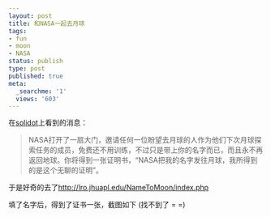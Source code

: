 ```yaml
---
layout: post
title: 和NASA一起去月球
tags:
- fun
- moon
- NASA
status: publish
type: post
published: true
meta:
  _searchme: '1'
  views: '603'
---
```

在<a href="http://science.solidot.org/article.pl?sid=08/05/06/003209&amp;from=rss" target="_blank">solidot</a>上看到的消息：

<blockquote>NASA打开了一扇大门，邀请任何一位盼望去月球的人作为他们下次月球探索任务的成员，免费还不用训练，不过只是带上你的名字而已，而且永不再返回地球。你将得到一张证明书，“NASA把我的名字发往月球，我所得到的是这个无聊的证明”。
</blockquote>

于是好奇的去了<a href="http://lro.jhuapl.edu/NameToMoon/index.php" target="_blank">http://lro.jhuapl.edu/NameToMoon/index.php</a>

填了名字后，得到了证书一张，截图如下 (找不到了 = =)


